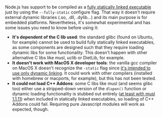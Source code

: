 Node.js has support to be compiled as a [fully statically linked executable](https://github.com/joyent/node/pull/8274) just by using the ```--fully-static``` configure flag. That way it doesn't require external dynamic libraries (.so, .dll, .dylib...) and its main purpose is for embedded platforms. Nevertheless, it's somewhat experimental and has some issues you need to know before using it:

* **It's dependent of the C lib used**: the standard glibc (found on Ubuntu, for example) cannot be used to build fully statically linked executables, as some components are designed such that they require loading dynamic libs for some functionality. This doesn't happen with other alternative C libs like musl, uclib or DietLib, for example.
* **It doesn't work with MacOS X developer tools**: the vanilla gcc compiler on MacOS X doesn't recognize the ```-static``` flag since [it's intended to use only dynamic linking](http://stackoverflow.com/questions/5259249/creating-static-mac-os-x-c-build). It could work with other compilers (installed with homebrew or macports, for example), but this has not been tested.
* **It could not load C++ Addons**: some C libs like musl (and seems glibc too) either use a stripped-down version of the ```dlopen()``` function or dynamic loading functionality is stubbed out entirely ([at least with musl 1.1.11](http://git.musl-libc.org/cgit/musl/tree/src/ldso/dynlink.c?h=v1.1.11#n1711)) when included in statically linked executables, so loading of C++ Addons could fail. Requiring pure Javascript modules will work as expected, though.